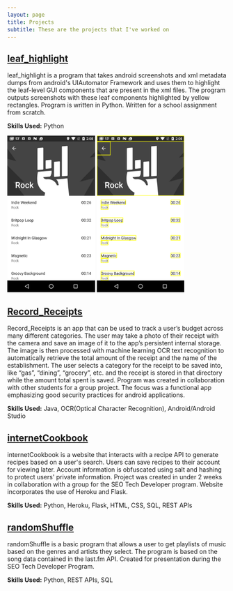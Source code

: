 ```yaml
---
layout: page
title: Projects
subtitle: These are the projects that I've worked on
---
```


## [leaf_highlight](https://github.com/dice43/leaf_highlight)
leaf_highlight is a program that takes android screenshots and xml metadata dumps from android's UIAutomator Framework and uses them to highlight the leaf-level GUI components that are present in the xml files. The program outputs screenshots with these leaf components highlighted by yellow rectangles. Program is written in Python. Written for a school assignment from scratch.

**Skills Used:** Python

<img src="/assets/img/com.apalon.ringtones.png" alt="input" style="width:40%"> <img src="/assets/img/com.apalon.ringtones_out.png" alt="output" style="width:40%">

## [Record_Receipts](https://github.com/dice43/Record_Receipts)
Record_Receipts is an app that can be used to track a user’s budget across many different categories. The user may take a photo of their receipt with the camera and save an image of it to the app’s persistent internal storage. The image is then processed with machine learning OCR text recognition to automatically retrieve the total amount of the receipt and the name of the establishment. The user selects a category for the receipt to be saved into, like “gas”, “dining”, “grocery”, etc. and the receipt is stored in that directory while the amount total spent is saved. Program was created in collaboration with other students for a group project. The focus was a functional app emphasizing good security practices for android applications.

**Skills Used:** Java, OCR(Optical Character Recognition), Android/Android Studio

## [internetCookbook](https://github.com/dice43/internetCookbook)
internetCookbook is a website that interacts with a recipe API to generate recipes based on a user's search. Users can save recipes to their account for viewing later. Account information is obfuscated using salt and hashing to protect users' private information. Project was created in under 2 weeks in collaboration with a group for the SEO Tech Developer program. Website incorporates the use of Heroku and Flask. 

**Skills Used:** Python, Heroku, Flask, HTML, CSS, SQL, REST APIs

## [randomShuffle](https://github.com/dice43/randomShuffle)
randomShuffle is a basic program that allows a user to get playlists of music based on the genres and artists they select. The program is based on the song data contained in the last.fm API. Created for presentation during the SEO Tech Developer Program.

**Skills Used:** Python, REST APIs, SQL